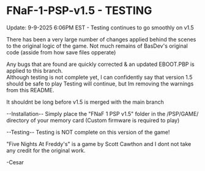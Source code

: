 # FNaF-1-PSP-v1.5 - TESTING
Update: 9-9-2025 6:06PM EST - 
Testing continues to go smoothly on v1.5

There has been a very large number of changes applied behind the scenes to the original logic of the game. 
Not much remains of BasDev's original code (asside from how save files opperate)

Any bugs that are found are quickly corrected & an updated EBOOT.PBP is applied to this branch.  
Although testing is not complete yet, I can confidently say that version 1.5 should be safe to play
Testing will continue, but Im removing the warnings from this README.  

It shouldnt be long before v1.5 is merged with the main branch



--Installation--
Simply place the "FNaF 1 PSP v1.5" folder in the /PSP/GAME/ directory of your memory card 
(Custom firmware is required to play)

--Testing--
Testing is NOT complete on this version of the game!

"Five Nights At Freddy's" is a game by Scott Cawthon and I dont not take any credit for the original work.

-Cesar
